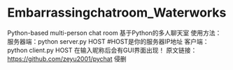 # Embarrassingchatroom_Waterworks
 Python-based multi-person chat room  基于Python的多人聊天室
使用方法：
服务器端：python server.py HOST   #HOST是你的服务器IP地址
客户端：python client.py HOST
在输入昵称后会有GUI界面出现！
原文链接：https://github.com/zeyu2001/pychat 侵删
